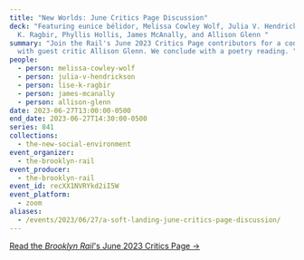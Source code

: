 ```yaml
---
title: "New Worlds: June Critics Page Discussion"
deck: "Featuring eunice bélidor, Melissa Cowley Wolf, Julia V. Hendrickson, Lise
  K. Ragbir, Phyllis Hollis, James McAnally, and Allison Glenn "
summary: "Join the Rail's June 2023 Critics Page contributors for a conversation
  with guest critic Allison Glenn. We conclude with a poetry reading. "
people:
  - person: melissa-cowley-wolf
  - person: julia-v-hendrickson
  - person: lise-k-ragbir
  - person: james-mcanally
  - person: allison-glenn
date: 2023-06-27T13:00:00-0500
end_date: 2023-06-27T14:30:00-0500
series: 841
collections:
  - the-new-social-environment
event_organizer:
  - the-brooklyn-rail
event_producer:
  - the-brooklyn-rail
event_id: recXX1NVRYkd2iI5W
event_platform:
  - zoom
aliases:
  - /events/2023/06/27/a-soft-landing-june-critics-page-discussion/
---
```

[R﻿ead the *Brooklyn Rail*'s June 2023 Critics Page →](https://brooklynrail.org/2023/6/criticspage)